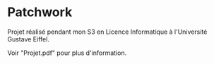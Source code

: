 # Patchwork

Projet réalisé pendant mon S3 en Licence Informatique à l'Université Gustave Eiffel.

Voir "Projet.pdf" pour plus d'information.
